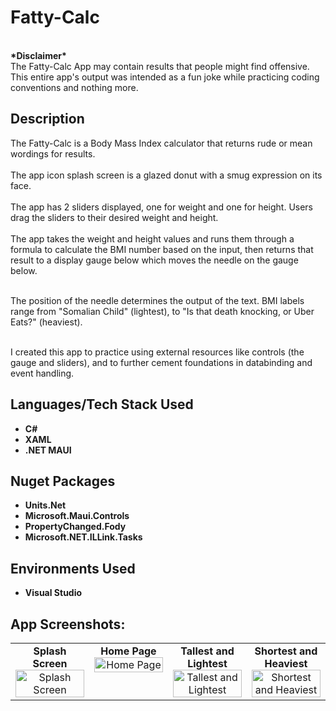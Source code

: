 <h1>Fatty-Calc</h1>
<br/><b>*Disclaimer*</b><br/>
The Fatty-Calc App may contain results that people might find offensive. This entire app's output was intended as a fun joke while practicing coding conventions and nothing more.
<br/>
<h2>Description</h2>
The Fatty-Calc is a Body Mass Index calculator that returns rude or mean wordings for results.<br/><br/>
The app icon splash screen is a glazed donut with a smug expression on its face.<br/><br/>
The app has 2 sliders displayed, one for weight and one for height. Users drag the sliders to their desired weight and height. <br/><br/>
The app takes the weight and height values and runs them through a formula to calculate the BMI number based on 
the input, then returns that result to a display gauge below which moves the needle on the gauge below. <br/><br/>

The position of the needle determines the output of the text. BMI labels range from "Somalian Child" (lightest), to "Is that death knocking, or Uber Eats?" (heaviest).<br/><br/>

I created this app to practice using external resources like controls (the gauge and sliders), and to further cement foundations in databinding and event handling.
<h2>Languages/Tech Stack Used</h2>

- <b>C#</b> 
- <b>XAML</b>
- <b>.NET MAUI</b>

<h2>Nuget Packages</h2>

  - <b>Units.Net</b>
  - <b>Microsoft.Maui.Controls</b>
  - <b>PropertyChanged.Fody</b>
  - <b>Microsoft.NET.ILLink.Tasks</b>
  


<h2>Environments Used </h2>

- <b>Visual Studio</b>

<h2>App Screenshots:</h2>

<p align="center">
  <table>
    <tr>
      <td align="center" valign="top" width="25%">
        <b>Splash Screen</b><br>
        <img src="https://i.imgur.com/LZXNmxZ.jpeg" alt="Splash Screen" width="100%">
      </td>
      <td align="center" valign="top" width="25%">
        <b>Home Page</b><br>
        <img src="https://i.imgur.com/V64IeYr.jpeg" alt="Home Page" width="100%">
      </td>
      <td align="center" valign="top" width="25%">
        <b>Tallest and Lightest</b><br>
        <img src="https://i.imgur.com/2NfAO29.jpeg" alt="Tallest and Lightest" width="100%">
      </td>
      <td align="center" valign="top" width="25%">
        <b>Shortest and Heaviest</b><br>
        <img src="https://i.imgur.com/f9wrmJf.jpeg" alt="Shortest and Heaviest" width="100%">
      </td>
    </tr>
  </table>
</p>
